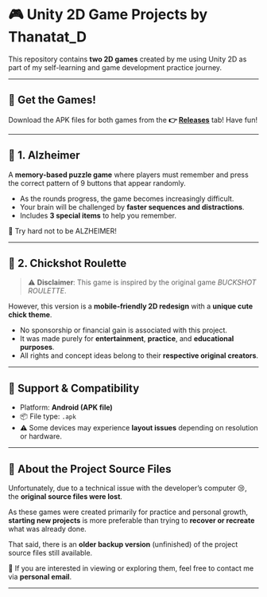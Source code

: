 # 🎮 Unity 2D Game Projects by Thanatat_D

This repository contains **two 2D games** created by me using Unity 2D as part of my self-learning and game development practice journey.

---

## 🚀 Get the Games!
Download the APK files for both games from the **👉 [Releases](../../releases)** tab! Have fun!

---

## 🧠 1. Alzheimer

A **memory-based puzzle game** where players must remember and press the correct pattern of 9 buttons that appear randomly.

- As the rounds progress, the game becomes increasingly difficult.
- Your brain will be challenged by **faster sequences and distractions**.
- Includes **3 special items** to help you remember.

🧩 Try hard not to be ALZHEIMER!

---

## 🐤 2. Chickshot Roulette

> ⚠️ **Disclaimer**: This game is inspired by the original game *BUCKSHOT ROULETTE*.

However, this version is a **mobile-friendly 2D redesign** with a **unique cute chick theme**.

- No sponsorship or financial gain is associated with this project.
- It was made purely for **entertainment**, **practice**, and **educational purposes**.
- All rights and concept ideas belong to their **respective original creators**.

---

## 📱 Support & Compatibility

- Platform: **Android (APK file)**
- 📦 File type: `.apk`
- ⚠️ Some devices may experience **layout issues** depending on resolution or hardware.

---

## 💾 About the Project Source Files

Unfortunately, due to a technical issue with the developer’s computer 😢, the **original source files were lost**.

As these games were created primarily for practice and personal growth, **starting new projects** is more preferable than trying to **recover or recreate** what was already done.

That said, there is an **older backup version** (unfinished) of the project source files still available.

📩 If you are interested in viewing or exploring them, feel free to contact me via **personal email**.

---
